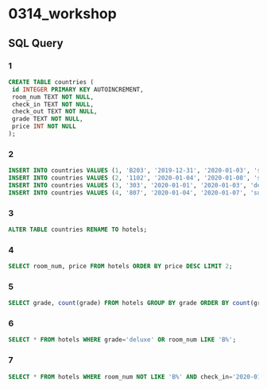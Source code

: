 # 0314_workshop



## SQL Query

### 1

```sql
CREATE TABLE countries (
 id INTEGER PRIMARY KEY AUTOINCREMENT,
 room_num TEXT NOT NULL,
 check_in TEXT NOT NULL,
 check_out TEXT NOT NULL,
 grade TEXT NOT NULL,
 price INT NOT NULL
);
```



### 2

```sql
INSERT INTO countries VALUES (1, 'B203', '2019-12-31', '2020-01-03', 'suite', 900);
INSERT INTO countries VALUES (2, '1102', '2020-01-04', '2020-01-08', 'suite', 850);
INSERT INTO countries VALUES (3, '303', '2020-01-01', '2020-01-03', 'deluxe', 500);
INSERT INTO countries VALUES (4, '807', '2020-01-04', '2020-01-07', 'superior', 300);
```



### 3

```sql
ALTER TABLE countries RENAME TO hotels;
```



### 4

```sql
SELECT room_num, price FROM hotels ORDER BY price DESC LIMIT 2;
```



### 5

```sql
SELECT grade, count(grade) FROM hotels GROUP BY grade ORDER BY count(grade) DESC;
```



### 6

```sql
SELECT * FROM hotels WHERE grade='deluxe' OR room_num LIKE 'B%';
```



### 7

```sql
SELECT * FROM hotels WHERE room_num NOT LIKE 'B%' AND check_in='2020-01-04' ORDER BY price ASC;
```

